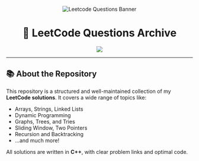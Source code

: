 <!-- Animated Banner -->
<p align="center">
  <img src="https://github.com/Code18Aryan/LEETCODE-QUESTIONS/assets/banner.gif" alt="Leetcode Questions Banner" />
</p>

<h1 align="center">🚀 LeetCode Questions Archive</h1>

<p align="center">
  <img src="https://readme-typing-svg.herokuapp.com/?lines=DSA+Mastery+Journey;LeetCode+Solutions;GeeksforGeeks+POTD+Solutions;Sliding+Window,+DP,+Graphs,+and+More!&center=true&width=500&height=45" />
</p>


---

## 📚 About the Repository

This repository is a structured and well-maintained collection of my **LeetCode solutions**. It covers a wide range of topics like:

- Arrays, Strings, Linked Lists
- Dynamic Programming
- Graphs, Trees, and Tries
- Sliding Window, Two Pointers
- Recursion and Backtracking
- ...and much more!

All solutions are written in **C++**, with clear problem links and optimal code.

